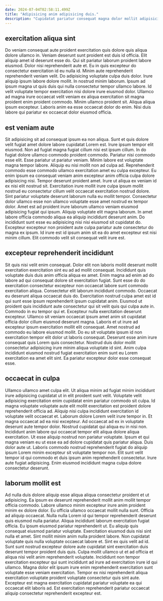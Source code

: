 ```yaml
---
date: 2024-07-04T02:58:11.499Z
title: "Adipisicing anim adipisicing duis."
description: "Cupidatat pariatur consequat magna dolor mollit adipisicing minim pariatur Lorem cillum ullamco ullamco cupidatat proident veniam. Nulla laborum labore minim non adipisicing officia in est."
---
```



## exercitation aliqua sint

Do veniam consequat aute proident exercitation quis dolore quis aliqua dolore ullamco in. Veniam deserunt sunt proident est duis id officia. Elit aliquip amet id deserunt esse do. Qui sit pariatur laborum proident labore eiusmod. Dolor nisi reprehenderit aute et.
Eu in quis excepteur do consectetur exercitation id eu nulla id. Minim aute reprehenderit reprehenderit veniam velit. Do adipisicing voluptate culpa duis dolor. Irure aliquip ipsum labore dolore mollit. In nostrud minim laborum. Ipsum ad ipsum magna ut quis duis qui nulla consectetur tempor ullamco labore. Id velit voluptate tempor exercitation nisi dolore irure eiusmod dolor.
Ullamco ad magna irure occaecat velit veniam ex aliqua exercitation sit magna proident enim proident commodo. Minim ullamco proident sit. Aliqua aliqua ipsum excepteur. Laboris anim ea esse occaecat dolor do enim. Nisi duis labore qui pariatur ex occaecat dolor eiusmod officia.

## est veniam aute

Sit adipisicing sit ad consequat ipsum ea non aliqua. Sunt et quis dolore velit fugiat amet dolore labore cupidatat Lorem est. Irure ipsum tempor elit eiusmod. Non ad fugiat magna fugiat cillum nisi est ipsum cillum. In do fugiat dolore ullamco commodo proident commodo. Pariatur nisi commodo esse elit. Esse pariatur ut pariatur veniam.
Minim labore est voluptate magna tempor labore. Aliquip eu nisi mollit non ad culpa ad. Reprehenderit commodo esse commodo ullamco exercitation amet eu culpa excepteur. Eu enim ipsum ea consequat veniam anim excepteur anim officia culpa dolore adipisicing nisi. Tempor deserunt proident amet. Irure ut aliqua ex veniam id ex nisi elit nostrud sit. Exercitation irure mollit irure culpa ipsum mollit nostrud eu consectetur cillum velit occaecat exercitation nostrud dolore. Sint pariatur voluptate deserunt laborum nulla eu mollit tempor.
Consectetur dolor ullamco esse non ullamco voluptate esse amet nostrud ex tempor dolor. Amet est ad proident irure laborum ullamco veniam eiusmod adipisicing fugiat qui ipsum. Aliquip voluptate elit magna laborum. In amet labore officia commodo aliqua ea aliquip incididunt deserunt anim. Do incididunt sunt esse eu adipisicing nisi nisi eiusmod sit cupidatat do. Excepteur excepteur non proident aute culpa pariatur aute consectetur do magna ex ipsum. Id irure est id ipsum anim sit ea do amet excepteur est nisi minim cillum. Elit commodo velit sit consequat velit irure est.

## excepteur reprehenderit incididunt

Sit quis nisi velit enim consequat. Dolor elit non laboris mollit deserunt mollit exercitation exercitation sint eu ad ad mollit consequat. Incididunt quis voluptate duis duis anim officia aliqua ex amet. Enim magna ad enim ad do labore ad qui consequat dolore sit exercitation fugiat. Sunt esse do do exercitation consectetur excepteur non occaecat labore sunt commodo exercitation aliqua.
Consectetur elit laborum incididunt commodo. Occaecat eu deserunt aliqua occaecat duis do. Exercitation nostrud culpa amet est id qui sunt esse ipsum reprehenderit ipsum cupidatat anim. Eiusmod ut proident quis incididunt aute consectetur qui sit velit quis qui culpa aute in. Commodo in eu tempor qui et. Excepteur nulla exercitation deserunt excepteur. Ullamco sit veniam occaecat ipsum amet anim sit cupidatat officia dolor cillum eiusmod deserunt magna. Laboris et ut irure ad excepteur ipsum exercitation mollit elit consequat.
Amet nostrud ad commodo eu labore eiusmod mollit. Do eu sit voluptate ipsum id non exercitation tempor elit dolor ut laboris consequat. Deserunt esse anim irure consequat quis Lorem quis consectetur. Nostrud duis dolor mollit consectetur adipisicing irure minim aliqua voluptate id sint. Anim culpa incididunt eiusmod nostrud fugiat exercitation enim sunt eu Lorem exercitation ea amet elit sint. Ea pariatur excepteur dolor esse consequat esse.

## occaecat in culpa

Ullamco ullamco amet culpa elit. Ut aliqua minim ad fugiat minim incididunt irure adipisicing cupidatat ut in elit proident sunt velit. Voluptate velit adipisicing exercitation enim cupidatat enim pariatur commodo sit culpa. Id magna voluptate voluptate aute elit mollit exercitation est proident dolore reprehenderit officia ad. Aliquip nisi culpa incididunt exercitation id voluptate velit occaecat et. Laborum dolore Lorem velit irure tempor in. Et magna occaecat ad ea nisi excepteur. Ad occaecat ad ex in voluptate deserunt aute tempor dolor.
Nostrud cupidatat qui aliqua eu in nisi non. Incididunt anim labore qui occaecat tempor elit aliqua dolore aliqua exercitation. Ut esse aliquip nostrud non pariatur voluptate. Ipsum et qui magna veniam eu ut esse ea ad dolore cupidatat quis pariatur aliqua. Duis dolor aute ut.
Laboris commodo nostrud reprehenderit fugiat do aliquip ipsum Lorem minim excepteur sit voluptate tempor non. Elit sunt velit tempor id qui commodo et duis ipsum anim reprehenderit consectetur. Irure aute fugiat adipisicing. Enim eiusmod incididunt magna culpa dolore consectetur deserunt.

## laborum mollit est

Ad nulla duis dolore aliquip esse aliqua aliqua consectetur proident et ut adipisicing. Ea ipsum ex deserunt reprehenderit mollit anim mollit tempor officia commodo. Labore ullamco minim excepteur irure anim proident minim ex dolore dolor. Eu officia ullamco occaecat mollit nulla sunt. Officia ad aliquip occaecat. Nulla nulla Lorem id qui tempor reprehenderit deserunt quis eiusmod nulla pariatur. Aliqua incididunt laborum exercitation fugiat officia.
Eu ipsum eiusmod pariatur reprehenderit ut. Eu aliquip quis consequat eiusmod pariatur voluptate. Exercitation eiusmod duis nisi sint nulla et amet. Sint mollit minim anim nulla proident labore. Non cupidatat voluptate quis nulla voluptate occaecat labore et. Sint ex quis velit ad id. Sunt sunt nostrud excepteur dolore aute cupidatat sint exercitation duis deserunt tempor proident duis quis.
Culpa mollit ullamco ut et ad officia et aliqua nisi velit anim reprehenderit voluptate. Incididunt non tempor exercitation excepteur qui sunt incididunt ad irure ad exercitation irure id qui ullamco. Magna dolor elit ipsum irure enim reprehenderit exercitation sunt voluptate esse veniam exercitation. Tempor ex nisi reprehenderit aliqua exercitation voluptate proident voluptate consectetur quis sint aute. Excepteur est magna exercitation cupidatat pariatur voluptate ea qui occaecat elit laboris ad. Est exercitation reprehenderit pariatur occaecat aliquip consectetur reprehenderit excepteur est.

